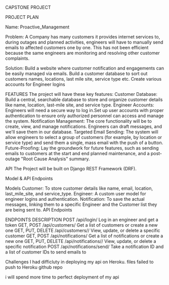 CAPSTONE PROJECT

PROJECT PLAN

Name:
Proactive_Management

Problem:
A Company has many customers it provides internet services to, during outages and planned activities, engineers will have to manually send emails to affected customers one by one. This has not been efficient because the same engineers are monitoring and resolving other customer complaints.

Solution:
Build a website where customer notification and engagements can be easily managed via emails.
Build a customer database to sort out customers names, locations, last mile site, service type etc.
Create various accounts for Engineer logins

FEATURES
The project will have these key features:
Customer Database: Build a central, searchable database to store and organize customer details like name, location, last-mile site, and service type. 
Engineer Accounts: Engineers will need a secure way to log in.Set up user accounts with proper authentication to ensure only authorized personnel can access and manage the system.
Notification Management: The core functionality will be to create, view, and manage notifications. Engineers can draft messages, and we'll save them in our database.
Targeted Email Sending: The system will allow engineers to select a group of customers (for example, by location or service type) and send them a single, mass email with the push of a button.
Future-Proofing: Lay the groundwork for future features, such as sending emails to customers at the start and end planned maintenance, and a post-outage "Root Cause Analysis" summary.

API 
The Project will be built on Django REST Framework (DRF).

Model & API Endpoints

Models
Customer: To store customer details like name, email, location, last_mile_site, and service_type.
Engineer: A custom user model for engineer logins and authentication.
Notification: To save the actual messages, linking them to a specific Engineer and the Customer list they are being sent to.
API Endpoints

ENDPOINTS
DESCRIPTION
POST /api/login/
Log in an engineer and get a token
GET, POST /api/customers/
Get a list of customers or create a new one
GET, PUT, DELETE /api/customers/<id>/
View, update, or delete a specific customer
GET, POST /api/notifications/
Get a list of notifications or create a new one
GET, PUT, DELETE /api/notifications/<id>/
View, update, or delete a specific notification
POST /api/notifications/send/
Take a notification ID and a list of customer IDs to send emails to

Challenges
I had difficluty in deploying my api on Heroku. files failed to push to Heroku github repo

i will spend more time to perfect deployment of my api 
